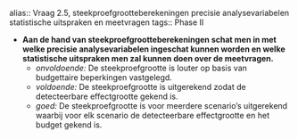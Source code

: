 alias:: Vraag 2.5, steekproefgrootteberekeningen precisie analysevariabelen statistische uitspraken en meetvragen
tags:: Phase II

- **Aan de hand van steekproefgrootteberekeningen schat men in met welke precisie analysevariabelen ingeschat kunnen worden en welke statistische uitspraken men zal kunnen doen over de meetvragen.**
	- *onvoldoende:* De steekproefgrootte is louter op basis van budgettaire beperkingen vastgelegd.
	- *voldoende:* De steekproefgrootte is uitgerekend zodat de detecteerbare effectgrootte gekend is.
	- *goed:* De steekproefgrootte is voor meerdere scenario’s uitgerekend waarbij voor elk scenario de detecteerbare effectgrootte en het budget gekend is.